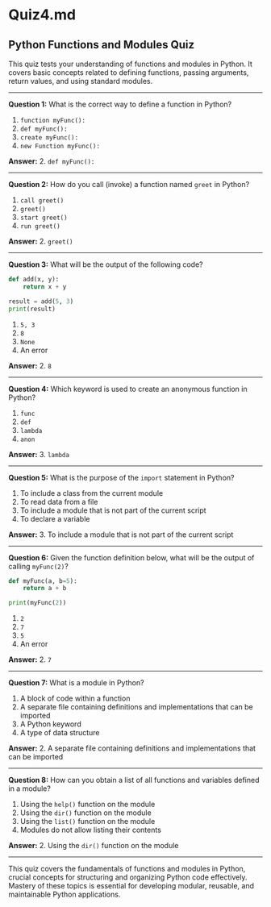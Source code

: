 # Quiz4.md

## Python Functions and Modules Quiz

This quiz tests your understanding of functions and modules in Python. It covers basic concepts related to defining functions, passing arguments, return values, and using standard modules.

---

**Question 1:** What is the correct way to define a function in Python?

1. `function myFunc():`
2. `def myFunc():`
3. `create myFunc():`
4. `new Function myFunc():`

**Answer:** 2. `def myFunc():`

---

**Question 2:** How do you call (invoke) a function named `greet` in Python?

1. `call greet()`
2. `greet()`
3. `start greet()`
4. `run greet()`

**Answer:** 2. `greet()`

---

**Question 3:** What will be the output of the following code?

```python
def add(x, y):
    return x + y

result = add(5, 3)
print(result)
```

1. `5, 3`
2. `8`
3. `None`
4. An error

**Answer:** 2. `8`

---

**Question 4:** Which keyword is used to create an anonymous function in Python?

1. `func`
2. `def`
3. `lambda`
4. `anon`

**Answer:** 3. `lambda`

---

**Question 5:** What is the purpose of the `import` statement in Python?

1. To include a class from the current module
2. To read data from a file
3. To include a module that is not part of the current script
4. To declare a variable

**Answer:** 3. To include a module that is not part of the current script

---

**Question 6:** Given the function definition below, what will be the output of calling `myFunc(2)`?

```python
def myFunc(a, b=5):
    return a + b

print(myFunc(2))
```

1. `2`
2. `7`
3. `5`
4. An error

**Answer:** 2. `7`

---

**Question 7:** What is a module in Python?

1. A block of code within a function
2. A separate file containing definitions and implementations that can be imported
3. A Python keyword
4. A type of data structure

**Answer:** 2. A separate file containing definitions and implementations that can be imported

---

**Question 8:** How can you obtain a list of all functions and variables defined in a module?

1. Using the `help()` function on the module
2. Using the `dir()` function on the module
3. Using the `list()` function on the module
4. Modules do not allow listing their contents

**Answer:** 2. Using the `dir()` function on the module

---

This quiz covers the fundamentals of functions and modules in Python, crucial concepts for structuring and organizing Python code effectively. Mastery of these topics is essential for developing modular, reusable, and maintainable Python applications.
